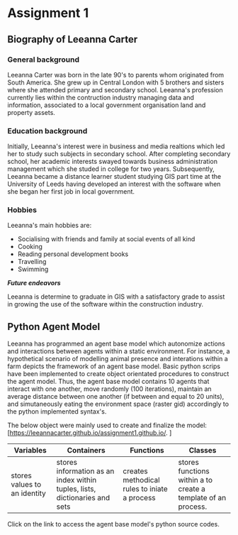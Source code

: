 
# Assignment 1

## Biography of Leeanna Carter

### General background
Leeanna Carter was born in the late 90's to parents whom originated from South America. She grew up in Central London with 5 brothers and sisters where she attended primary and secondary school.  Leeanna's profession currently lies within
the contruction industry managing data and information, associated to a local government organisation land and property assets.

### Education background
Initially, Leeanna's interest were in business and media realtions which led her to study such subjects in secondary school. After completing secondary school, her academic interests swayed towards business administration management which she studed in college for two years. Subsequently, Leeanna became a distance learner student studying GIS part time at the University of Leeds having developed an interest with the software when she began her first job in local government. 

### Hobbies
Leeanna's main hobbies are:
* Socialising with friends and family at social events of all kind
* Cooking
* Reading personal development books 
* Travelling 
* Swimming 

_**Future endeavors**_

Leeanna is determine to graduate in GIS with a satisfactory grade to assist in growing the use of the software within the construction industry.

## Python Agent Model

Leeanna has programmed an agent base model which autonomize actions and interactions between agents within a static environment. For instance, a hypothetical scenario of modelling animal presence and interations within a farm depicts the framework of an agent base model. Basic python scrips have been implemented to create object orientated procedures to construct the agent model. Thus, the agent base model contains 10 agents that interact with one another, move randomly (100 iterations), maintain an average distance between one another (if between and equal to 20 units), and simutaneously eating the environment space (raster gid) accordingly to the python implemented syntax's.

The below object were mainly used to create and finalize the model: [https://leeannacarter.github.io/assignment1.github.io/. ]

Variables | Containers | Functions | Classes
--------- | -----------| -------------------|--------
stores values to an identity | stores information as an index within tuples, lists, dictionaries and sets | creates methodical rules to iniate a process | stores functions within a to create a template of an process.

Click on the link to access the agent base model's python source codes. 
